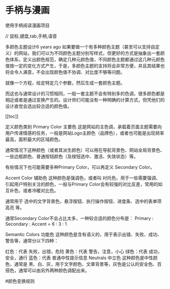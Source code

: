 # 手柄与漫画

使用手柄阅读漫画项目



// 鼠标,键盘,tab,手柄,语音




多颜色主题设计6 years ago
如果要做一个有多种颜色主题（甚至可以支持自定义）的网站，我们可以为不同颜色主题分别写样式，但更好的方式是抽象出一套颜色体系，定义出颜色规范，确定几种元颜色值，不同颜色主题都通过这几种元颜色值按一定的变化方式产生，于是，多颜色主题的支持将会非常方便，并且其结果也将会令人满意，不会出现颜色值不协调、对比度不够等问题。

就像一个方程，给定特定几个参数，然后生成一套颜色主题。

而这也与通常设计的习惯相同，一般一套主题不会有特别多的色调，很多颜色都是相近或者是通过变换产生的。设计师们可能没有一种明确的计算方式，但凭他们的设计直觉会选出较合适的颜色值。

[[toc]]

定义颜色类别
Primary Color 主要色
这是网站的主色调，承载着页面主题需要向用户传递情感的任务，一般是网站Logo主颜色（品牌色），或者也可能是出现频率最高，面积最大的区域颜色。

通常情况下这种颜色（或者其派生颜色）可以用在导航背景色、网站全局背景色、一些边框颜色、普通按钮颜色（及按钮选中、激活、失效状态）等。

有些情况下也可能需要多种Primary Color，可以再定义 Secondary Color。

Accent Color 辅助色
这种颜色是强调色，或者叫 衬托色，用于一些需要强调、引起用户特别关注的颜色，一般与Primary Color会有较强的对比反差，常用的如互补色，或者冷暖对比色。

通常用于 选中的文字背景色，悬浮按钮、执行操作按钮、进度条、选中的表单项高亮 等。

通常Secondary Color不会占比太多，一种较合适的颜色分布是： Primary : Secondary : Accent = 6 : 3 : 1

Semantic Colors 功能色
这种颜色是含有语义的，用于表示出错、失败、成功、警告等，通常分以下四种：

红色：代表 失败，出错，危险
黄色：代表 警告，注意，小心
绿色：代表 成功，安全，通行
蓝色：代表 普通中性提示信息
Neutrals 中立色
这种颜色是中性颜色，通常是 黑、白、灰，用于文字颜色、文章背景等，灰色是公认的安全色、百搭色，通常可以由另外两种颜色调配出来。

#颜色变换规则
